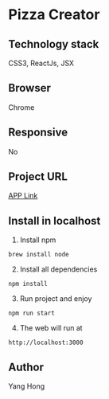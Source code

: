 # Pizza Creator

## Technology stack
CSS3, ReactJs, JSX

## Browser
Chrome

## Responsive
No

## Project URL
[APP Link](https://pizzacreator-react-hy.herokuapp.com/)

## Install in localhost
1. Install npm
```
brew install node
```

2. Install all dependencies
```
npm install 
```

3. Run project and enjoy
```
npm run start
```

4. The web will run at 
```
http://localhost:3000
```

## Author
Yang Hong

